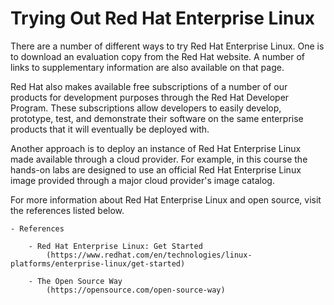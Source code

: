 # Trying Out Red Hat Enterprise Linux

There are a number of different ways to try Red Hat Enterprise Linux. One is to download an evaluation copy from the Red Hat website. A number of links to supplementary information are also available on that page.

Red Hat also makes available free subscriptions of a number of our products for development purposes through the Red Hat Developer Program. These subscriptions allow developers to easily develop, prototype, test, and demonstrate their software on the same enterprise products that it will eventually be deployed with.

Another approach is to deploy an instance of Red Hat Enterprise Linux made available through a cloud provider. For example, in this course the hands-on labs are designed to use an official Red Hat Enterprise Linux image provided through a major cloud provider's image catalog.

For more information about Red Hat Enterprise Linux and open source, visit the references listed below.

	- References
	
		- Red Hat Enterprise Linux: Get Started
			(https://www.redhat.com/en/technologies/linux-platforms/enterprise-linux/get-started)
		
		- The Open Source Way
			(https://opensource.com/open-source-way)
